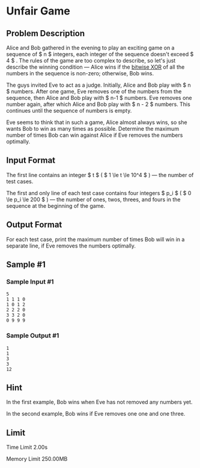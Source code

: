# Unfair Game

## Problem Description

Alice and Bob gathered in the evening to play an exciting game on a sequence of $ n $ integers, each integer of the sequence doesn't exceed $ 4 $ . The rules of the game are too complex to describe, so let's just describe the winning condition — Alice wins if the [bitwise XOR](http://tiny.cc/xor_wiki_eng) of all the numbers in the sequence is non-zero; otherwise, Bob wins.

The guys invited Eve to act as a judge. Initially, Alice and Bob play with $ n $ numbers. After one game, Eve removes one of the numbers from the sequence, then Alice and Bob play with $ n-1 $ numbers. Eve removes one number again, after which Alice and Bob play with $ n - 2 $ numbers. This continues until the sequence of numbers is empty.

Eve seems to think that in such a game, Alice almost always wins, so she wants Bob to win as many times as possible. Determine the maximum number of times Bob can win against Alice if Eve removes the numbers optimally.

## Input Format

The first line contains an integer $ t $ ( $ 1 \le t \le 10^4 $ ) — the number of test cases.

The first and only line of each test case contains four integers $ p_i $ ( $ 0 \le p_i \le 200 $ ) — the number of ones, twos, threes, and fours in the sequence at the beginning of the game.

## Output Format

For each test case, print the maximum number of times Bob will win in a separate line, if Eve removes the numbers optimally.

## Sample #1

### Sample Input #1

```
5
1 1 1 0
1 0 1 2
2 2 2 0
3 3 2 0
0 9 9 9
```

### Sample Output #1

```
1
1
3
3
12
```

## Hint

In the first example, Bob wins when Eve has not removed any numbers yet.

In the second example, Bob wins if Eve removes one one and one three.

## Limit



Time Limit
2.00s

Memory Limit
250.00MB